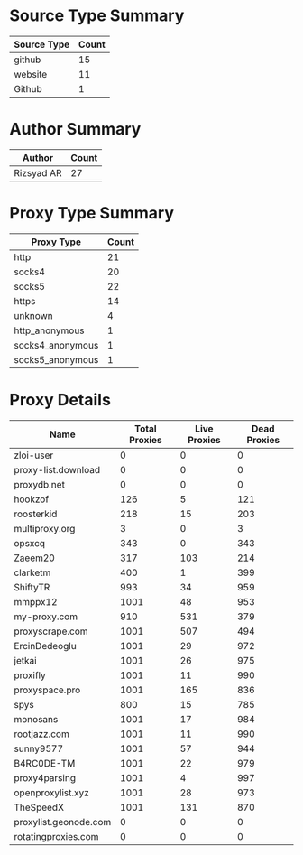# Source Type Summary

| Source Type | Count |
|-------------|-------|
| github | 15 |
| website | 11 |
| Github | 1 |


# Author Summary

| Author | Count |
|--------|-------|
| Rizsyad AR | 27 |


# Proxy Type Summary

| Proxy Type | Count |
|------------|-------|
| http | 21 |
| socks4 | 20 |
| socks5 | 22 |
| https | 14 |
| unknown | 4 |
| http_anonymous | 1 |
| socks4_anonymous | 1 |
| socks5_anonymous | 1 |


# Proxy Details

| Name | Total Proxies | Live Proxies | Dead Proxies |
|------|---------------|--------------|---------------|
| zloi-user | 0 | 0 | 0 |
| proxy-list.download | 0 | 0 | 0 |
| proxydb.net | 0 | 0 | 0 |
| hookzof | 126 | 5 | 121 |
| roosterkid | 218 | 15 | 203 |
| multiproxy.org | 3 | 0 | 3 |
| opsxcq | 343 | 0 | 343 |
| Zaeem20 | 317 | 103 | 214 |
| clarketm | 400 | 1 | 399 |
| ShiftyTR | 993 | 34 | 959 |
| mmppx12 | 1001 | 48 | 953 |
| my-proxy.com | 910 | 531 | 379 |
| proxyscrape.com | 1001 | 507 | 494 |
| ErcinDedeoglu | 1001 | 29 | 972 |
| jetkai | 1001 | 26 | 975 |
| proxifly | 1001 | 11 | 990 |
| proxyspace.pro | 1001 | 165 | 836 |
| spys | 800 | 15 | 785 |
| monosans | 1001 | 17 | 984 |
| rootjazz.com | 1001 | 11 | 990 |
| sunny9577 | 1001 | 57 | 944 |
| B4RC0DE-TM | 1001 | 22 | 979 |
| proxy4parsing | 1001 | 4 | 997 |
| openproxylist.xyz | 1001 | 28 | 973 |
| TheSpeedX | 1001 | 131 | 870 |
| proxylist.geonode.com | 0 | 0 | 0 |
| rotatingproxies.com | 0 | 0 | 0 |

